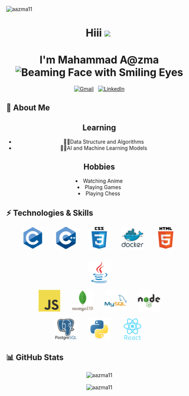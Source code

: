 <p align="left"> <img src="https://komarev.com/ghpvc/?username=aazma11&label=Profile%20views&color=0e75b6&style=flat" alt="aazma11" /> </p>

<h1 align="center">Hiii <img src="https://github.com/Anmol-Baranwal/Cool-GIFs-For-GitHub/assets/74038190/7bb1e704-6026-48f9-8435-2f4d40101348" width="45">&nbsp</h1> 
<h1 align ="center">I'm  Mahammad A@zma <img src="https://user-images.githubusercontent.com/74038190/216120986-f2752ca9-fe82-4aa3-befe-0a58db010d85.png" alt="Beaming Face with Smiling Eyes" width="40" /></h1>
<p align="center">
  <a href="mailto:azma9812@gmail.com"><img alt="Gmail" height="30" src="https://img.shields.io/badge/Gmail-D14836?style=for-the-badge&logo=gmail&logoColor=white" /></a>&nbsp;&nbsp;
  <a href="https://www.linkedin.com/in/aazma-mahammad-b72a56289/" target="_blank"><img alt="LinkedIn" height ="30" src="https://img.shields.io/badge/LinkedIn-%230077B5.svg?style=for-the-badge&logo=linkedin&logoColor=white"></a>
</p>

<h2>🔭 About Me</h2>
<div style="text-align: center;">
  <h2> Learning</h2>
  <ul style="list-style-type: disc;">
   <li>👨‍💻Data Structure and Algorithms</li>
   <li>👨‍💻AI and Machine Learning Models </li>
  </ul></div>
  <div style="text-align: center;">  
  <h2  style="text-align= right">Hobbies</h2>
  <li> Watching Anime </li>
  <li> Playing Games</li>
  <li> Playing Chess</li>
   
    
  </ul>
</div>

## ⚡️ Technologies & Skills

<p align="center" style="display: flex; justify-content: center; gap: 30px; flex-wrap: wrap;">
  <a href="https://www.cprogramming.com/" target="_blank" rel="noreferrer">
    <img src="https://raw.githubusercontent.com/devicons/devicon/master/icons/c/c-original.svg" alt="C" width="60" height="60"/>
  </a>
  <a href="https://www.w3schools.com/cpp/" target="_blank" rel="noreferrer">
    <img src="https://raw.githubusercontent.com/devicons/devicon/master/icons/cplusplus/cplusplus-original.svg" alt="C++" width="60" height="60"/>
  </a>
  <a href="https://www.w3schools.com/css/" target="_blank" rel="noreferrer">
    <img src="https://raw.githubusercontent.com/devicons/devicon/master/icons/css3/css3-original-wordmark.svg" alt="CSS" width="60" height="60"/>
  </a>
  <a href="https://www.docker.com/" target="_blank" rel="noreferrer">
    <img src="https://raw.githubusercontent.com/devicons/devicon/master/icons/docker/docker-original-wordmark.svg" alt="Docker" width="60" height="60"/>
  </a>
  <a href="https://www.w3.org/html/" target="_blank" rel="noreferrer">
    <img src="https://raw.githubusercontent.com/devicons/devicon/master/icons/html5/html5-original-wordmark.svg" alt="HTML5" width="60" height="60"/>
  </a>
  <a href="https://www.java.com" target="_blank" rel="noreferrer">
    <img src="https://raw.githubusercontent.com/devicons/devicon/master/icons/java/java-original.svg" alt="Java" width="60" height="60"/>
  </a>
</p>

<p align="center" style="display: flex; justify-content: center; gap: 30px; flex-wrap: wrap;">
  <a href="https://developer.mozilla.org/en-US/docs/Web/JavaScript" target="_blank" rel="noreferrer">
    <img src="https://raw.githubusercontent.com/devicons/devicon/master/icons/javascript/javascript-original.svg" alt="JavaScript" width="60" height="60"/>
  </a>
  <a href="https://www.mongodb.com/" target="_blank" rel="noreferrer">
    <img src="https://raw.githubusercontent.com/devicons/devicon/master/icons/mongodb/mongodb-original-wordmark.svg" alt="MongoDB" width="60" height="60"/>
  </a>
  <a href="https://www.mysql.com/" target="_blank" rel="noreferrer">
    <img src="https://raw.githubusercontent.com/devicons/devicon/master/icons/mysql/mysql-original-wordmark.svg" alt="MySQL" width="60" height="60"/>
  </a>
  <a href="https://nodejs.org" target="_blank" rel="noreferrer">
    <img src="https://raw.githubusercontent.com/devicons/devicon/master/icons/nodejs/nodejs-original-wordmark.svg" alt="Node.js" width="60" height="60"/>
  </a>
</p>

<p align="center" style="display: flex; justify-content: center; gap: 30px; flex-wrap: wrap;">
  <a href="https://www.postgresql.org" target="_blank" rel="noreferrer">
    <img src="https://raw.githubusercontent.com/devicons/devicon/master/icons/postgresql/postgresql-original-wordmark.svg" alt="PostgreSQL" width="60" height="60"/>
  </a>
  <a href="https://www.python.org" target="_blank" rel="noreferrer">
    <img src="https://raw.githubusercontent.com/devicons/devicon/master/icons/python/python-original.svg" alt="Python" width="60" height="60"/>
  </a>
  <a href="https://reactjs.org/" target="_blank" rel="noreferrer">
    <img src="https://raw.githubusercontent.com/devicons/devicon/master/icons/react/react-original-wordmark.svg" alt="React" width="60" height="60"/>
  </a>
</p>
 


## 📊 GitHub Stats


<p align="center"> <img align="center" src="https://github-readme-stats.vercel.app/api?username=aazma11&show_icons=true&theme=radical" alt="aazma11" /></p>

<p align="center"> <img align="center" src="https://github-readme-streak-stats.herokuapp.com/?user=aazma11&theme=radical" alt="aazma11" /></p>
